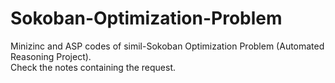# Sokoban-Optimization-Problem
Minizinc and ASP codes of simil-Sokoban Optimization Problem (Automated Reasoning Project).\
Check the notes containing the request.
